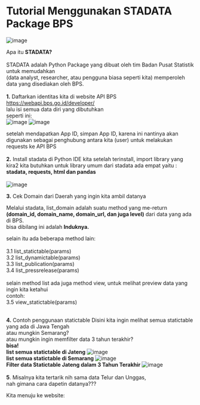 # Tutorial Menggunakan STADATA Package BPS
![image](https://github.com/syaerulid/stadata_bps_tutor/assets/119069839/4311c297-6062-42d1-ab5d-8819fe533db7)

Apa itu **STADATA?**
<br><br>
STADATA adalah Python Package yang dibuat oleh tim Badan Pusat Statistik untuk memudahkan <br>(data analyst, researcher, atau pengguna biasa seperti kita) memperoleh data yang disediakan oleh BPS.
<br><br>
**1.** Daftarkan identitas kita di website API BPS<br>
https://webapi.bps.go.id/developer/<br>
lalu isi semua data diri yang dibutuhkan<br>
seperti ini:<br>
![image](https://github.com/syaerulid/stadata_bps_tutor/assets/119069839/c5c5e579-e378-461e-9bf8-969a39387e94)
![image](https://github.com/syaerulid/stadata_bps_tutor/assets/119069839/7eb48869-0bdb-4dc1-a378-d70711d6f8af)

setelah mendapatkan App ID, simpan App ID, karena ini nantinya akan digunakan sebagai penghubung antara kita (user) untuk melakukan requests ke API BPS
<br><br>
**2.** Install stadata di Python IDE kita
setelah terinstall, import library yang kira2 kita butuhkan
untuk library umum dari stadata ada empat yaitu :<br>
**stadata, requests, html dan pandas**
<br><br>
![image](https://github.com/syaerulid/stadata_bps_tutor/assets/119069839/7b6d16dc-2eab-4f04-b2e2-edcbdf823ab6)

**3.** Cek Domain dari Daerah yang ingin kita ambil datanya

Melalui stadata, list_domain adalah suatu method yang me-return<br>
**(domain_id, domain_name, domain_url, dan juga level)**
dari data yang ada di BPS.<br>
bisa dibilang ini adalah **Induknya.**

selain itu ada beberapa method lain:
<br><br>
3.1 list_statictable(params)<br>
3.2 list_dynamictable(params)<br>
3.3 list_publication(params)<br>
3.4 list_pressrelease(params)<br>
<br>
selain method list ada juga method view, untuk melihat preview data yang ingin kita ketahui<br>
contoh:<br>
3.5 view_statictable(params)<br><br>

**4.** Contoh penggunaan statictable
Disini kita ingin melihat semua statictable yang ada di Jawa Tengah<br>
atau mungkin Semarang?<br>
atau mungkin ingin memfilter data 3 tahun terakhir?<br>
**bisa!**<br>
**list semua statictable di Jateng**
![image](https://github.com/syaerulid/stadata_bps_tutor/assets/119069839/2de32781-640b-4b12-bd7e-8c2bc719693d)
<br>
**list semua statictable di Semarang**
![image](https://github.com/syaerulid/stadata_bps_tutor/assets/119069839/f486ce54-24f8-455b-946b-7c12770cb139)
<br>
**Filter data Statictable Jateng dalam 3 Tahun Terakhir**
![image](https://github.com/syaerulid/stadata_bps_tutor/assets/119069839/166f1880-b443-4a5c-9e59-eb5253728be1)
<br><br>
**5**. Misalnya kita tertarik nih sama data Telur dan Unggas,<br>
nah gimana cara dapetin datanya???<br>

Kita menuju ke website:<br>







